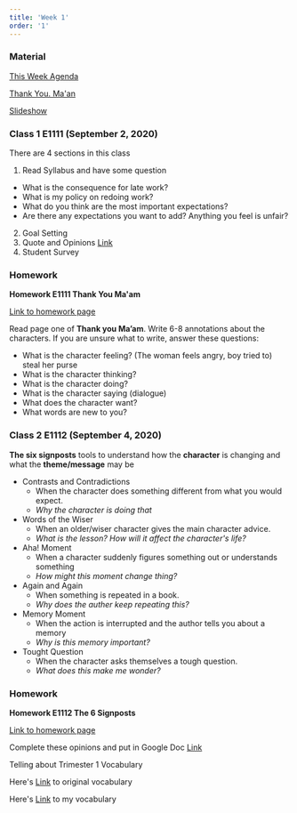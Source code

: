 ```yaml
---
title: 'Week 1'
order: '1'
---
```


### Material

[This Week Agenda](https://docs.google.com/document/d/1ZwJ1FXGUnZ7Lmq3lydU4_23pR6fKRsCHCkCvgymtTYM)

[Thank You. Ma'an](https://www.chino.k12.ca.us/cms/lib/CA01902308/Centricity/Domain/1689/Thank%20You%20%20Ma%20am.pdf)

[Slideshow](https://docs.google.com/presentation/d/1i5O0tNYUqJeRBDr9f1k9-Gy2m1pFOLR1sPwyppftHxI)

### Class 1 E1111 (September 2, 2020)

There are 4 sections in this class

1. Read Syllabus and have some question

- What is the consequence for late work?
- What is my policy on redoing work?
- What do you think are the most important expectations?
- Are there any expectations you want to add? Anything you feel is unfair?

2. Goal Setting
3. Quote and Opinions [Link](https://docs.google.com/presentation/u/1/d/1I3i9nBokq6DV5FIA1ehQ1MJxpvh8RSQHGz9dTZkU0CA/edit?usp=sharing)
4. Student Survey

### Homework

**Homework E1111 Thank You Ma'am**

[Link to homework page](https://brewster.instructure.com/courses/811/assignments/14563)

Read page one of **Thank you Ma’am**. Write 6-8 annotations about the characters.
If you are unsure what to write, answer these questions:

- What is the character feeling? (The woman feels angry, boy tried to) steal her purse
- What is the character thinking?
- What is the character doing?
- What is the character saying (dialogue)
- What does the character want?
- What words are new to you?

### Class 2 E1112 (September 4, 2020)

**The six signposts**
tools to understand how the **character** is changing and what the **theme/message** may be

- Contrasts and Contradictions
  - When the character does something different from what you would expect.
  - _Why the character is doing that_
- Words of the Wiser
  - When an older/wiser character gives the main character advice.
  - _What is the lesson? How will it affect the character's life?_
- Aha! Moment
  - When a character suddenly figures something out or understands something
  - _How might this moment change thing?_
- Again and Again
  - When something is repeated in a book.
  - _Why does the auther keep repeating this?_
- Memory Moment
  - When the action is interrupted and the author tells you about a memory
  - _Why is this memory important?_
- Tought Question
  - When the character asks themselves a tough question.
  - _What does this make me wonder?_

### Homework

**Homework E1112 The 6 Signposts**

[Link to homework page](https://brewster.instructure.com/courses/811/assignments/14564)

Complete these opinions and put in Google Doc [Link](https://docs.google.com/document/d/1NocVK_sERSOsTjTFB6u-jVMPgQv6EIgxJJqeyLrIvJ8/edit)

Telling about Trimester 1 Vocabulary

Here's [Link](https://docs.google.com/spreadsheets/d/1o1L-GHEAS4RSgR1p0Kf-g5Y2FWBBofTnP3frsEDARuI/edit#gid=0) to original vocabulary

Here's [Link](https://docs.google.com/spreadsheets/d/1sRwO0xl1VAW-ICe6qFsqrfaetWl8sqN9glcVEop9yVY/edit#gid=0) to my vocabulary
